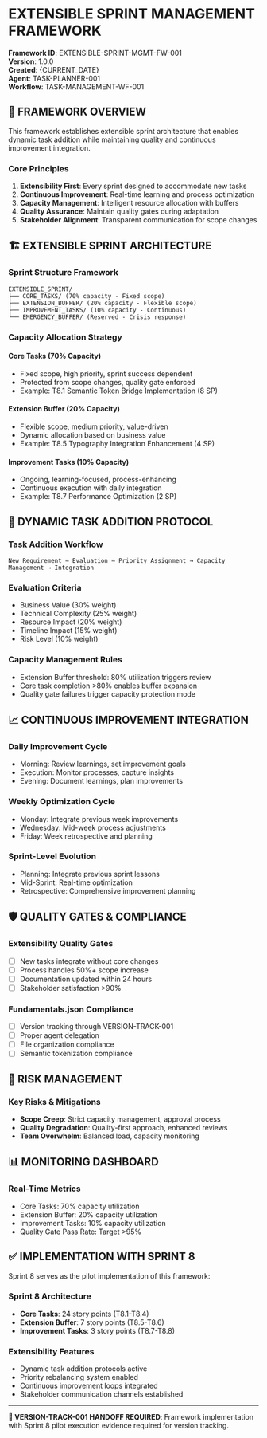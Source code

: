 # EXTENSIBLE SPRINT MANAGEMENT FRAMEWORK

**Framework ID**: EXTENSIBLE-SPRINT-MGMT-FW-001  
**Version**: 1.0.0  
**Created**: {CURRENT_DATE}  
**Agent**: TASK-PLANNER-001  
**Workflow**: TASK-MANAGEMENT-WF-001  

## 🎯 **FRAMEWORK OVERVIEW**

This framework establishes extensible sprint architecture that enables dynamic task addition while maintaining quality and continuous improvement integration.

### **Core Principles**
1. **Extensibility First**: Every sprint designed to accommodate new tasks
2. **Continuous Improvement**: Real-time learning and process optimization
3. **Capacity Management**: Intelligent resource allocation with buffers
4. **Quality Assurance**: Maintain quality gates during adaptation
5. **Stakeholder Alignment**: Transparent communication for scope changes

## 🏗️ **EXTENSIBLE SPRINT ARCHITECTURE**

### **Sprint Structure Framework**

```
EXTENSIBLE_SPRINT/
├── CORE_TASKS/ (70% capacity - Fixed scope)
├── EXTENSION_BUFFER/ (20% capacity - Flexible scope)  
├── IMPROVEMENT_TASKS/ (10% capacity - Continuous)
└── EMERGENCY_BUFFER/ (Reserved - Crisis response)
```

### **Capacity Allocation Strategy**

#### **Core Tasks (70% Capacity)**
- Fixed scope, high priority, sprint success dependent
- Protected from scope changes, quality gate enforced
- Example: T8.1 Semantic Token Bridge Implementation (8 SP)

#### **Extension Buffer (20% Capacity)**
- Flexible scope, medium priority, value-driven
- Dynamic allocation based on business value
- Example: T8.5 Typography Integration Enhancement (4 SP)

#### **Improvement Tasks (10% Capacity)**
- Ongoing, learning-focused, process-enhancing
- Continuous execution with daily integration
- Example: T8.7 Performance Optimization (2 SP)

## 🔄 **DYNAMIC TASK ADDITION PROTOCOL**

### **Task Addition Workflow**
```
New Requirement → Evaluation → Priority Assignment → Capacity Management → Integration
```

### **Evaluation Criteria**
- Business Value (30% weight)
- Technical Complexity (25% weight)
- Resource Impact (20% weight)
- Timeline Impact (15% weight)
- Risk Level (10% weight)

### **Capacity Management Rules**
- Extension Buffer threshold: 80% utilization triggers review
- Core task completion >80% enables buffer expansion
- Quality gate failures trigger capacity protection mode

## 📈 **CONTINUOUS IMPROVEMENT INTEGRATION**

### **Daily Improvement Cycle**
- Morning: Review learnings, set improvement goals
- Execution: Monitor processes, capture insights
- Evening: Document learnings, plan improvements

### **Weekly Optimization Cycle**
- Monday: Integrate previous week improvements
- Wednesday: Mid-week process adjustments
- Friday: Week retrospective and planning

### **Sprint-Level Evolution**
- Planning: Integrate previous sprint lessons
- Mid-Sprint: Real-time optimization
- Retrospective: Comprehensive improvement planning

## 🛡️ **QUALITY GATES & COMPLIANCE**

### **Extensibility Quality Gates**
- [ ] New tasks integrate without core changes
- [ ] Process handles 50%+ scope increase
- [ ] Documentation updated within 24 hours
- [ ] Stakeholder satisfaction >90%

### **Fundamentals.json Compliance**
- [ ] Version tracking through VERSION-TRACK-001
- [ ] Proper agent delegation
- [ ] File organization compliance
- [ ] Semantic tokenization compliance

## 🚨 **RISK MANAGEMENT**

### **Key Risks & Mitigations**
- **Scope Creep**: Strict capacity management, approval process
- **Quality Degradation**: Quality-first approach, enhanced reviews
- **Team Overwhelm**: Balanced load, capacity monitoring

## 📊 **MONITORING DASHBOARD**

### **Real-Time Metrics**
- Core Tasks: 70% capacity utilization
- Extension Buffer: 20% capacity utilization
- Improvement Tasks: 10% capacity utilization
- Quality Gate Pass Rate: Target >95%

## ✅ **IMPLEMENTATION WITH SPRINT 8**

Sprint 8 serves as the pilot implementation of this framework:

### **Sprint 8 Architecture**
- **Core Tasks**: 24 story points (T8.1-T8.4)
- **Extension Buffer**: 7 story points (T8.5-T8.6)
- **Improvement Tasks**: 3 story points (T8.7-T8.8)

### **Extensibility Features**
- Dynamic task addition protocols active
- Priority rebalancing system enabled
- Continuous improvement loops integrated
- Stakeholder communication channels established

---

**🔄 VERSION-TRACK-001 HANDOFF REQUIRED**: Framework implementation with Sprint 8 pilot execution evidence required for version tracking. 
